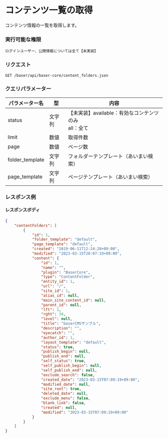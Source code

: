 # コンテンツ一覧の取得

コンテンツ情報の一覧を取得します。

### 実行可能な権限
```
ログインユーザー、公開情報については全て【未実装】
```
 
### リクエスト
```
GET /baser/api/baser-core/content_folders.json
``` 

### クエリパラメーター

| パラメーター名           | 型 | 内容                                       |
|-------------------| --- |------------------------------------------|
| status            | 文字列 | 【未実装】available：有効なコンテンツのみ<br>all：全て |
| limit             | 数値 | 取得件数                                     |
| page              | 数値 | ページ数                                     |
| folder_template   | 文字列 | フォルダーテンプレート（あいまい検索）                      |
| page_template     | 文字列 | ページテンプレート（あいまい検索）                        |

### レスポンス例
#### レスポンスボディ
```json
{
    "contentFolders": [
        {
            "id": 1,
            "folder_template": "default",
            "page_template": "default",
            "created": "2019-06-11T12:24:28+09:00",
            "modified": "2023-03-15T20:07:19+09:00",
            "content": {
                "id": 1,
                "name": "",
                "plugin": "BaserCore",
                "type": "ContentFolder",
                "entity_id": 1,
                "url": "/",
                "site_id": 1,
                "alias_id": null,
                "main_site_content_id": null,
                "parent_id": null,
                "lft": 1,
                "rght": 34,
                "level": null,
                "title": "baserCMSサンプル",
                "description": "",
                "eyecatch": "",
                "author_id": 1,
                "layout_template": "default",
                "status": true,
                "publish_begin": null,
                "publish_end": null,
                "self_status": true,
                "self_publish_begin": null,
                "self_publish_end": null,
                "exclude_search": false,
                "created_date": "2023-03-15T07:09:19+09:00",
                "modified_date": null,
                "site_root": true,
                "deleted_date": null,
                "exclude_menu": false,
                "blank_link": false,
                "created": null,
                "modified": "2023-03-15T07:09:19+09:00"
            }
        }
    ]
}
```
